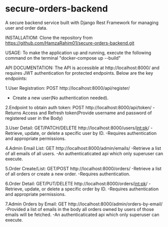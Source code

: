 # secure-orders-backend
A secure backend service built with Django Rest Framework for managing user and order data. 


INSTALLATIOM:
Clone the repository from https://github.com/HamzaRahim01/secure-orders-backend.git



USAGE:
To make the application up and running, execute the following command on the terminal 
"docker-compose up --build"



API DOCUMENTATION:
The API is accessible at http://localhost:8000/ and requires JWT authentication for protected endpoints. Below are the key endpoints:

1.User Registration: POST http://localhost:8000/api/register/ 
- Create a new user(No authentication needed).

2.Endpoint to obtain auth token: POST http://localhost:8000/api/token/ 
-Returns Access and Refresh token(Provide username and password of registered user in the Body)

3.User Detail: GET/PATCH/DELETE http://localhost:8000/users/<int:pk>/
-Retrieve, update, or delete a specific user by ID.
-Requires authentication and appropriate permissions.

4.Admin Email List: GET http://localhost:8000/admin/emails/
-Retrieve a list of all emails of all users.
-An authenticaticated api which only superuser can execute.

5.Order Create/List: GET/POST http://localhost:8000/orders/
-Retrieve a list of all orders or create a new order.
-Requires authentication.

6.Order Detail: GET/PUT/DELETE http://localhost:8000/orders/<int:pk>/
-Retrieve, update, or delete a specific order by ID.
-Requires authentication and appropriate permissions.

7.Admin Orders by Email: GET http://localhost:8000/admin/orders-by-email/
-Provided a list of emails in the body all orders owned by users of those emails will be fetched.
-An authenticaticated api which only superuser can execute.